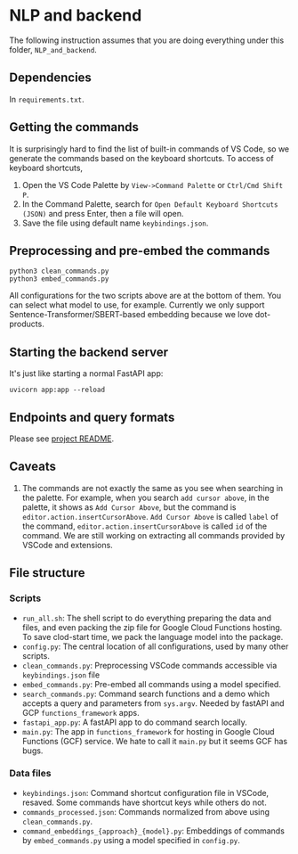 # NLP and backend 

The following instruction assumes that you are doing everything under this folder, `NLP_and_backend`. 

## Dependencies

In `requirements.txt`. 

## Getting the commands 

It is surprisingly hard to find the list of built-in commands of VS Code, so we generate the commands based on the keyboard shortcuts. To access of keyboard shortcuts, 
1. Open the VS Code Palette by `View->Command Palette` or `Ctrl/Cmd Shift P`.
2. In the Command Palette, search for `Open Default Keyboard Shortcuts (JSON)` and press Enter, then a file will open.
4. Save the file using default name `keybindings.json`.

## Preprocessing and pre-embed the commands 

```shell
python3 clean_commands.py
python3 embed_commands.py
```

All configurations for the two scripts above are at the bottom of them. You can select what model to use, for example. Currently we only support Sentence-Transformer/SBERT-based embedding because we love dot-products. 

## Starting the backend server

It's just like starting a normal FastAPI app: 

```shell
uvicorn app:app --reload
```

## Endpoints and query formats

Please see [project README](../README.md#nlp-and-backend). 

## Caveats

1. The commands are not exactly the same as you see when searching in the palette. For example, when you search `add cursor above`, in the palette, it shows as `Add Cursor Above`, but the command is `editor.action.insertCursorAbove`. `Add Cursor Above` is called `label` of the command, `editor.action.insertCursorAbove` is called `id` of the command. We are still working on extracting all commands provided by VSCode and extensions. 

## File structure

### Scripts

* `run_all.sh`: The shell script to do everything preparing the data and files, and even packing the zip file for Google Cloud Functions hosting. To save clod-start time, we pack the language model into the package. 
* `config.py`: The central location of all configurations, used by many other scripts. 
* `clean_commands.py`: Preprocessing VSCode commands accessible via `keybindings.json` file
* `embed_commands.py`: Pre-embed all commands using a model specified.
* `search_commands.py`: Command search functions and a demo which accepts a query and parameters from `sys.argv`. Needed by fastAPI and GCP `functions_framework` apps. 
* `fastapi_app.py`: A fastAPI app to do command search locally. 
* `main.py`: The app in `functions_framework` for hosting in Google Cloud Functions (GCF) service. We hate to call it `main.py` but it seems GCF has bugs. 

### Data files
* `keybindings.json`: Command shortcut configuration file in VSCode, resaved. Some commands have shortcut keys while others do not. 
* `commands_processed.json`: Commands normalized from above using `clean_commands.py`. 
* `command_embeddings_{approach}_{model}.py`: Embeddings of commands by `embed_commands.py` using a model specified in `config.py`.
